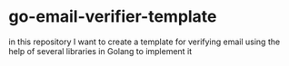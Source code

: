 # go-email-verifier-template
in this repository I want to create a template for verifying email using the help of several libraries in Golang to implement it